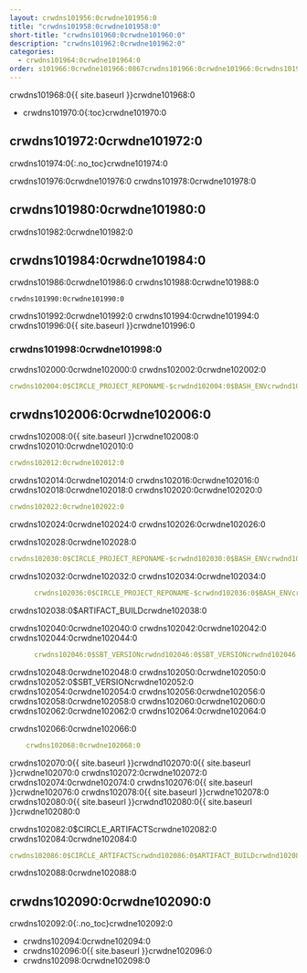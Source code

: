 ```yaml
---
layout: crwdns101956:0crwdne101956:0
title: "crwdns101958:0crwdne101958:0"
short-title: "crwdns101960:0crwdne101960:0"
description: "crwdns101962:0crwdne101962:0"
categories:
  - crwdns101964:0crwdne101964:0
order: s101966:0crwdne101966:0867crwdns101966:0crwdne101966:0crwdns101966:0crwdne101966:0
---
```

crwdns101968:0{{ site.baseurl }}crwdne101968:0

- crwdns101970:0{:toc}crwdne101970:0

## crwdns101972:0crwdne101972:0

crwdns101974:0{:.no_toc}crwdne101974:0

crwdns101976:0crwdne101976:0 crwdns101978:0crwdne101978:0

## crwdns101980:0crwdne101980:0

crwdns101982:0crwdne101982:0

## crwdns101984:0crwdne101984:0

crwdns101986:0crwdne101986:0 crwdns101988:0crwdne101988:0

    crwdns101990:0crwdne101990:0
    

crwdns101992:0crwdne101992:0 crwdns101994:0crwdne101994:0 crwdns101996:0{{ site.baseurl }}crwdne101996:0

### crwdns101998:0crwdne101998:0

crwdns102000:0crwdne102000:0 crwdns102002:0crwdne102002:0

```yaml
crwdns102004:0$CIRCLE_PROJECT_REPONAME-$crwdnd102004:0$BASH_ENVcrwdnd102004:0$SBT_VERSIONcrwdnd102004:0$SBT_VERSIONcrwdnd102004:0$SBT_VERSIONcrwdnd102004:0$SBT_VERSIONcrwdnd102004:0$CIRCLE_ARTIFACTScrwdnd102004:0$ARTIFACT_BUILDcrwdnd102004:0$CIRCLE_ARTIFACTScrwdnd102004:0$ARTIFACT_BUILDcrwdnd102004:0$CIRCLE_SHA1crwdne102004:0
```

## crwdns102006:0crwdne102006:0

crwdns102008:0{{ site.baseurl }}crwdne102008:0 crwdns102010:0crwdne102010:0

```yaml
crwdns102012:0crwdne102012:0
```

crwdns102014:0crwdne102014:0 crwdns102016:0crwdne102016:0 crwdns102018:0crwdne102018:0 crwdns102020:0crwdne102020:0

```yaml
crwdns102022:0crwdne102022:0
```

crwdns102024:0crwdne102024:0 crwdns102026:0crwdne102026:0

crwdns102028:0crwdne102028:0

```yaml
crwdns102030:0$CIRCLE_PROJECT_REPONAME-$crwdnd102030:0$BASH_ENVcrwdnd102030:0$SBT_VERSIONcrwdnd102030:0$SBT_VERSIONcrwdnd102030:0$SBT_VERSIONcrwdnd102030:0$SBT_VERSIONcrwdne102030:0
```

crwdns102032:0crwdne102032:0 crwdns102034:0crwdne102034:0

```yaml
      crwdns102036:0$CIRCLE_PROJECT_REPONAME-$crwdnd102036:0$BASH_ENVcrwdne102036:0
```

crwdns102038:0$ARTIFACT_BUILDcrwdne102038:0

crwdns102040:0crwdne102040:0 crwdns102042:0crwdne102042:0 crwdns102044:0crwdne102044:0

```yaml
      crwdns102046:0$SBT_VERSIONcrwdnd102046:0$SBT_VERSIONcrwdnd102046:0$SBT_VERSIONcrwdnd102046:0$SBT_VERSIONcrwdne102046:0
```

crwdns102048:0crwdne102048:0 crwdns102050:0crwdne102050:0 crwdns102052:0$SBT_VERSIONcrwdne102052:0 crwdns102054:0crwdne102054:0 crwdns102056:0crwdne102056:0 crwdns102058:0crwdne102058:0 crwdns102060:0crwdne102060:0 crwdns102062:0crwdne102062:0 crwdns102064:0crwdne102064:0

crwdns102066:0crwdne102066:0

```yaml
    crwdns102068:0crwdne102068:0
```

crwdns102070:0{{ site.baseurl }}crwdnd102070:0{{ site.baseurl }}crwdne102070:0 crwdns102072:0crwdne102072:0 crwdns102074:0crwdne102074:0 crwdns102076:0{{ site.baseurl }}crwdne102076:0 crwdns102078:0{{ site.baseurl }}crwdne102078:0 crwdns102080:0{{ site.baseurl }}crwdnd102080:0{{ site.baseurl }}crwdne102080:0

crwdns102082:0$CIRCLE_ARTIFACTScrwdne102082:0 crwdns102084:0crwdne102084:0

```yaml
crwdns102086:0$CIRCLE_ARTIFACTScrwdnd102086:0$ARTIFACT_BUILDcrwdnd102086:0$CIRCLE_ARTIFACTScrwdnd102086:0$ARTIFACT_BUILDcrwdnd102086:0$CIRCLE_SHA1crwdne102086:0
```

crwdns102088:0crwdne102088:0

## crwdns102090:0crwdne102090:0

crwdns102092:0{:.no_toc}crwdne102092:0

- crwdns102094:0crwdne102094:0
- crwdns102096:0{{ site.baseurl }}crwdne102096:0
- crwdns102098:0crwdne102098:0